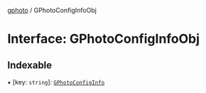 [gphoto](../API.md) / GPhotoConfigInfoObj

# Interface: GPhotoConfigInfoObj

## Indexable

▪ [key: `string`]: [`GPhotoConfigInfo`](GPhotoConfigInfo.md)
